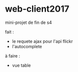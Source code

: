 # web-client2017
mini-projet de fin de s4

fait :
  - le requete ajax pour l'api flickr
  - l'autocomplete

à faire :
  - vue table
